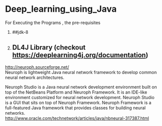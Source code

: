 # Deep_learning_using_Java
For Executing the Programs , the pre-requisites
1. ##jdk-8 
2. ## DL4J Library (checkout https://deeplearning4j.org/documentation)


http://neuroph.sourceforge.net/  
Neuroph is lightweight Java neural network framework to develop common neural network architectures.

Neuroph Studio is a Java neural network development environment built on top of the NetBeans Platform and Neuroph Framework. It is an IDE-like environment customized for neural network development. Neuroph Studio is a GUI that sits on top of Neuroph Framework. Neuroph Framework is a full-featured Java framework that provides classes for building neural networks.  
http://www.oracle.com/technetwork/articles/java/nbneural-317387.html